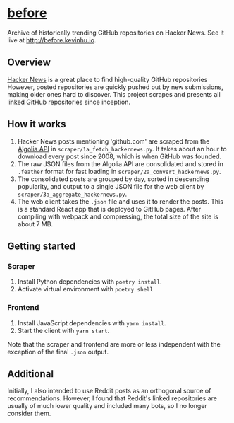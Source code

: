 # [before](http://before.kevinhu.io)
Archive of historically trending GitHub repositories on Hacker News. See it live at http://before.kevinhu.io.

## Overview

[Hacker News](https://news.ycombinator.com/news) is a great place to find high-quality GitHub repositories However, posted repositories are quickly pushed out by new submissions, making older ones hard to discover. This project scrapes and presents all linked GitHub repositories since inception.

## How it works

1. Hacker News posts mentioning 'github.com' are scraped from the [Algolia API](https://hn.algolia.com/api) in `scraper/1a_fetch_hackernews.py`. It takes about an hour to download every post since 2008, which is when GitHub was founded.
2. The raw JSON files from the Algolia API are consolidated and stored in `.feather` format for fast loading in `scraper/2a_convert_hackernews.py`.
3. The consolidated posts are grouped by day, sorted in descending popularity, and output to a single JSON file for the web client by `scraper/3a_aggregate_hackernews.py`.
4. The web client takes the `.json` file and uses it to render the posts. This is a standard React app that is deployed to GitHub pages. After compiling with webpack and compressing, the total size of the site is about 7 MB.

## Getting started

### Scraper

1. Install Python dependencies with `poetry install`.
2. Activate virtual environment with `poetry shell`

### Frontend

1. Install JavaScript dependencies with `yarn install`.
2. Start the client with `yarn start`.

Note that the scraper and frontend are more or less independent with the exception of the final `.json` output.

## Additional

Initially, I also intended to use Reddit posts as an orthogonal source of recommendations. However, I found that Reddit's linked repositories are usually of much lower quality and included many bots, so I no longer consider them.
